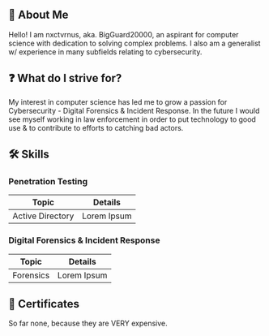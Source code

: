 ## 👤 About Me

Hello! I am nxctvrnus, aka. BigGuard20000, an aspirant for computer science with dedication to solving complex problems. I also am a generalist w/ experience in many subfields relating to cybersecurity.

## ❓ What do I strive for?

My interest in computer science has led me to grow a passion for Cybersecurity - Digital Forensics & Incident Response. In the future I would see myself working in law enforcement in order to put technology to good use & to contribute to efforts to catching bad actors.

## 🛠️ Skills
### Penetration Testing
| Topic      | Details |
| ----------- | ----------- |
| Active Directory      |  Lorem Ipsum       |

### Digital Forensics & Incident Response
| Topic      | Details |
| ----------- | ----------- |
| Forensics      |  Lorem Ipsum       |

## 📄 Certificates
So far none, because they are VERY expensive.
